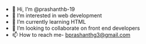- 👋 Hi, I’m @prashanthb-19
- 👀 I’m interested in web development
- 🌱 I’m currently learning HTML
- 💞️ I’m looking to collaborate on front end developers
- 📫 How to reach me-  bprashanthg3@gmail.com

<!---
prashanthb-19/prashanthb-19 is a ✨ special ✨ repository because its `README.md` (this file) appears on your GitHub profile.
You can click the Preview link to take a look at your changes.
--->
